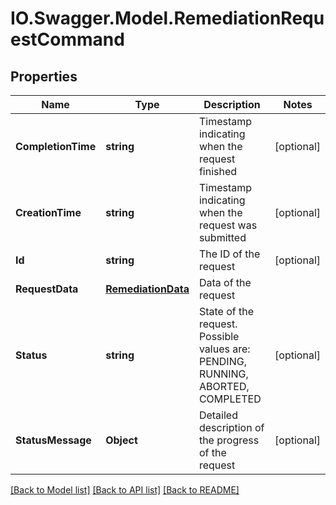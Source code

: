 # IO.Swagger.Model.RemediationRequestCommand
## Properties

Name | Type | Description | Notes
------------ | ------------- | ------------- | -------------
**CompletionTime** | **string** | Timestamp indicating when the request finished | [optional] 
**CreationTime** | **string** | Timestamp indicating when the request was submitted | [optional] 
**Id** | **string** | The ID of the request | [optional] 
**RequestData** | [**RemediationData**](RemediationData.md) | Data of the request | 
**Status** | **string** | State of the request. Possible values are: PENDING, RUNNING, ABORTED, COMPLETED | [optional] 
**StatusMessage** | **Object** | Detailed description of the progress of the request | [optional] 

[[Back to Model list]](../README.md#documentation-for-models) [[Back to API list]](../README.md#documentation-for-api-endpoints) [[Back to README]](../README.md)

